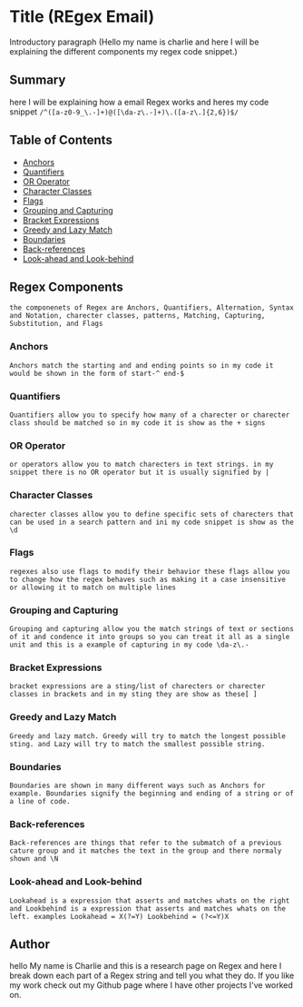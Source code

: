 # Title (REgex Email)

Introductory paragraph (Hello my name is charlie and here I will be explaining the different components my regex code snippet.)

## Summary
here I will be explaining how a email Regex works and heres my code snippet `/^([a-z0-9_\.-]+)@([\da-z\.-]+)\.([a-z\.]{2,6})$/`

## Table of Contents

- [Anchors](#anchors)
- [Quantifiers](#quantifiers)
- [OR Operator](#or-operator)
- [Character Classes](#character-classes)
- [Flags](#flags)
- [Grouping and Capturing](#grouping-and-capturing)
- [Bracket Expressions](#bracket-expressions)
- [Greedy and Lazy Match](#greedy-and-lazy-match)
- [Boundaries](#boundaries)
- [Back-references](#back-references)
- [Look-ahead and Look-behind](#look-ahead-and-look-behind)

## Regex Components
    the componenets of Regex are Anchors, Quantifiers, Alternation, Syntax and Notation, charecter classes, patterns, Matching, Capturing, Substitution, and Flags
### Anchors
    Anchors match the starting and and ending points so in my code it would be shown in the form of start-^ end-$
### Quantifiers
    Quantifiers allow you to specify how many of a charecter or charecter class should be matched so in my code it is show as the + signs 
### OR Operator
    or operators allow you to match charecters in text strings. in my snippet there is no OR operator but it is usually signified by |
### Character Classes
    charecter classes allow you to define specific sets of charecters that can be used in a search pattern and ini my code snippet is show as the \d
### Flags
    regexes also use flags to modify their behavior these flags allow you to change how the regex behaves such as making it a case insensitive or allowing it to match on multiple lines
### Grouping and Capturing
    Grouping and capturing allow you the match strings of text or sections of it and condence it into groups so you can treat it all as a single unit and this is a example of capturing in my code \da-z\.-
### Bracket Expressions
    bracket expressions are a sting/list of charecters or charecter classes in brackets and in my sting they are show as these[ ]
### Greedy and Lazy Match
    Greedy and lazy match. Greedy will try to match the longest possible sting. and Lazy will try to match the smallest possible string.
### Boundaries
    Boundaries are shown in many different ways such as Anchors for example. Boundaries signify the beginning and ending of a string or of a line of code. 
### Back-references
    Back-references are things that refer to the submatch of a previous cature group and it matches the text in the group and there normaly shown and \N
### Look-ahead and Look-behind
    Lookahead is a expression that asserts and matches whats on the right and Lookbehind is a expression that asserts and matches whats on the left. examples Lookahead = X(?=Y) Lookbehind = (?<=Y)X
## Author
hello My name is Charlie and this is a research page on Regex and here I break down each part of a Regex string and tell you what they do. If you like my work check out my Github page where I have other projects I've worked on. 
